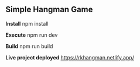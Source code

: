 ## Simple Hangman Game

**Install**
npm install

**Execute**
npm run dev

**Build**
npm run build

**Live project deployed**
https://rkhangman.netlify.app/